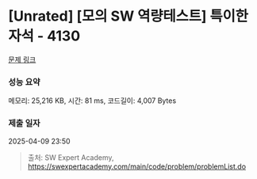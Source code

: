 # [Unrated] [모의 SW 역량테스트] 특이한 자석 - 4130 

[문제 링크](https://swexpertacademy.com/main/code/problem/problemDetail.do?contestProbId=AWJfhgr6DTQDFAXc) 

### 성능 요약

메모리: 25,216 KB, 시간: 81 ms, 코드길이: 4,007 Bytes

### 제출 일자

2025-04-09 23:50



> 출처: SW Expert Academy, https://swexpertacademy.com/main/code/problem/problemList.do